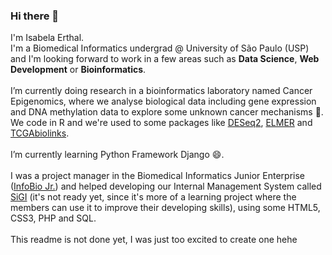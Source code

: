 ### Hi there 👋

I'm Isabela Erthal.<br>
I'm a Biomedical Informatics undergrad @ University of São Paulo (USP) and I'm looking forward to work in a few areas such as **Data Science**, **Web Development** or **Bioinformatics**.<br><br>
I’m currently doing research in a bioinformatics laboratory named Cancer Epigenomics, where we analyse biological data including gene expression and DNA methylation data to explore some unknown cancer mechanisms 🤔.<br>
We code in R and we're used to some packages like <a href="https://bioconductor.org/packages/release/bioc/html/DESeq2.html">DESeq2</a>, <a href="https://bioconductor.org/packages/release/bioc/html/ELMER.html">ELMER</a> and <a href="https://bioconductor.org/packages/release/bioc/html/TCGAbiolinks.html">TCGAbiolinks</a>.<br><br>
I’m currently learning Python Framework Django 😄.<br><br>
I was a project manager in the Biomedical Informatics Junior Enterprise (<a href='https://infobiojr.com.br/'>InfoBio Jr.</a>) and helped developing our Internal Management System called <a href='https://github.com/projetosinfobio/SiGI'>SiGI</a> (it's not ready yet, since it's more of a learning project where the members can use it to improve their developing skills), using some HTML5, CSS3, PHP and SQL.<br><br>
This readme is not done yet, I was just too excited to create one hehe
<!--
**erthal-id/erthal-id** is a ✨ _special_ ✨ repository because its `README.md` (this file) appears on your GitHub profile.

Here are some ideas to get you started:

- 🔭 I’m currently working on ...
- 🌱 I’m currently learning ...
- 👯 I’m looking to collaborate on ...
- 🤔 I’m looking for help with ...
- 💬 Ask me about ...
- 📫 How to reach me: ...
- 😄 Pronouns: ...
- ⚡ Fun fact: ...
-->
